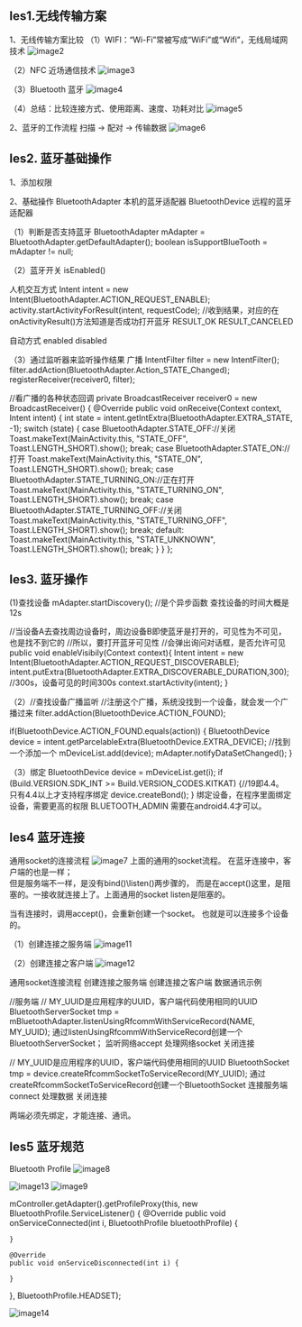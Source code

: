 ## les1.无线传输方案
1、无线传输方案比较
（1）WIFI：“Wi-Fi”常被写成“WiFi”或“Wifi”，无线局域网技术
![image2](image/image2.png)

（2）NFC 近场通信技术
![image3](image/image3.png)

（3）Bluetooth 蓝牙
![image4](image/image4.png)

（4）总结：比较连接方式、使用距离、速度、功耗对比
![image5](image/image5.png)

2、蓝牙的工作流程
扫描 -> 配对 -> 传输数据
![image6](image/image6.png)

## les2. 蓝牙基础操作
1、添加权限
<uses-permission android:name="android.permission.BLUETOOTH"/>
<uses-permission android:name="android.permission.BLUETOOTH_ADMIN"/>

<uses-permission android:name="android.permission.ACCESS_COARSE_LOCATION" />
<uses-permission android:name="android.permission.ACCESS_FINE_LOCATION" />

2、基础操作
BluetoothAdapter 本机的蓝牙适配器
BluetoothDevice 远程的蓝牙适配器

（1）判断是否支持蓝牙
BluetoothAdapter mAdapter = BluetoothAdapter.getDefaultAdapter();
boolean isSupportBlueTooth = mAdapter != null;

（2）蓝牙开关
isEnabled()

人机交互方式
Intent intent = new Intent(BluetoothAdapter.ACTION_REQUEST_ENABLE);
activity.startActivityForResult(intent, requestCode);
//收到结果，对应的在onActivityResult()方法知道是否成功打开蓝牙
RESULT_OK
RESULT_CANCELED

自动方式
enabled
disabled

（3）通过监听器来监听操作结果
广播
IntentFilter filter = new IntentFilter();
filter.addAction(BluetoothAdapter.Action_STATE_Changed);
registerReceiver(receiver0, filter);

//看广播的各种状态回调
private BroadcastReceiver receiver0 = new BroadcastReceiver() {
        @Override
        public void onReceive(Context context, Intent intent) {
            int state = intent.getIntExtra(BluetoothAdapter.EXTRA_STATE,  -1);
            switch (state) {
                case BluetoothAdapter.STATE_OFF://关闭
                    Toast.makeText(MainActivity.this, "STATE_OFF", Toast.LENGTH_SHORT).show();
                    break;
                case BluetoothAdapter.STATE_ON://打开
                    Toast.makeText(MainActivity.this, "STATE_ON", Toast.LENGTH_SHORT).show();
                    break;
                case BluetoothAdapter.STATE_TURNING_ON://正在打开
                    Toast.makeText(MainActivity.this, "STATE_TURNING_ON", Toast.LENGTH_SHORT).show();
                    break;
                case BluetoothAdapter.STATE_TURNING_OFF://关闭
                    Toast.makeText(MainActivity.this, "STATE_TURNING_OFF", Toast.LENGTH_SHORT).show();
                    break;
                default:
                    Toast.makeText(MainActivity.this, "STATE_UNKNOWN", Toast.LENGTH_SHORT).show();
                    break;
            }
        }
    };

## les3. 蓝牙操作
(1)查找设备
mAdapter.startDiscovery(); //是个异步函数
查找设备的时间大概是12s

//当设备A去查找周边设备时，周边设备B即使蓝牙是打开的，可见性为不可见，也是找不到它的
//所以，要打开蓝牙可见性
//会弹出询问对话框，是否允许可见
public void enableVisibily(Context context){
    Intent intent = new Intent(BluetoothAdapter.ACTION_REQUEST_DISCOVERABLE);
    intent.putExtra(BluetoothAdapter.EXTRA_DISCOVERABLE_DURATION,300); //300s，设备可见的时间300s
    context.startActivity(intent);
}

（2）//查找设备广播监听
//注册这个广播，系统没找到一个设备，就会发一个广播过来
filter.addAction(BluetoothDevice.ACTION_FOUND);

if(BluetoothDevice.ACTION_FOUND.equals(action)) {
    BluetoothDevice device = intent.getParcelableExtra(BluetoothDevice.EXTRA_DEVICE);
    //找到一个添加一个
    mDeviceList.add(device);
    mAdapter.notifyDataSetChanged();
}

（3）绑定
BluetoothDevice device = mDeviceList.get(i);
if (Build.VERSION.SDK_INT >= Build.VERSION_CODES.KITKAT) {//19即4.4。 只有4.4以上才支持程序绑定
    device.createBond();
}
绑定设备，在程序里面绑定设备，需要更高的权限
BLUETOOTH_ADMIN
需要在android4.4才可以。

##  les4 蓝牙连接

通用socket的连接流程
![image7](image/image7.png)
上面的通用的socket流程。
在蓝牙连接中，客户端的也是一样；  
但是服务端不一样，是没有bind()\listen()两步骤的，
而是在accept()这里，是阻塞的。一接收就连接上了。上面通用的socket listen是阻塞的。

当有连接时，调用accept()，会重新创建一个socket。
也就是可以连接多个设备的。

（1）创建连接之服务端
![image11](image/image11.png)

（2）创建连接之客户端
![image12](image/image12.png)

通用socket连接流程
创建连接之服务端
创建连接之客户端
数据通讯示例

//服务端
// MY_UUID是应用程序的UUID，客户端代码使用相同的UUID
BluetoothServerSocket tmp = mBluetoothAdapter.listenUsingRfcommWithServiceRecord(NAME, MY_UUID);
通过listenUsingRfcommWithServiceRecord创建一个BluetoothServerSocket；
监听网络accept
处理网络socket
关闭连接

// MY_UUID是应用程序的UUID，客户端代码使用相同的UUID
BluetoothSocket tmp = device.createRfcommSocketToServiceRecord(MY_UUID);
通过createRfcommSocketToServiceRecord创建一个BluetoothSocket
连接服务端connect
处理数据
关闭连接

两端必须先绑定，才能连接、通讯。


## les5 蓝牙规范
Bluetooth Profile
![image8](image/image8.png)

![image13](image/image13.png)
![image9](image/image9.png)

mController.getAdapter().getProfileProxy(this, new BluetoothProfile.ServiceListener() {
    @Override
    public void onServiceConnected(int i, BluetoothProfile bluetoothProfile) {

    }

    @Override
    public void onServiceDisconnected(int i) {

    }
}, BluetoothProfile.HEADSET);


![image14](image/image14.png)


